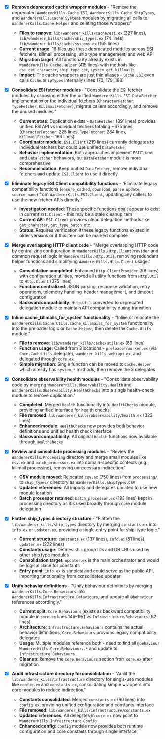 - [x] **Remove deprecated cache wrapper modules** - "Remove the deprecated `WandererKills.Cache.ESI`, `WandererKills.Cache.ShipTypes`, and `WandererKills.Cache.Systems` modules by migrating all calls to `WandererKills.Cache.Helper` and deleting those wrappers."

  - **Files to remove**: `lib/wanderer_kills/cache/esi.ex` (327 lines), `lib/wanderer_kills/cache/ship_types.ex` (74 lines), `lib/wanderer_kills/cache/systems.ex` (165 lines)
  - **Current usage**: 16 files use these deprecated modules across ESI fetchers, killmail processing, ship type management, and web API
  - **Migration target**: All functionality already exists in `WandererKills.Cache.Helper` (415 lines) with methods like `esi_get_character`, `ship_type_get`, `system_get_killmails`
  - **Impact**: The cache wrappers are just thin aliases - `Cache.ESI` even calls `Cache.ShipTypes` internally (lines 170, 179, 188)

- [x] **Consolidate ESI fetcher modules** - "Consolidate the ESI fetcher modules by choosing either the unified `WandererKills.ESI.DataFetcher` implementation or the individual fetchers (`CharacterFetcher`, `TypeFetcher`, `KillmailFetcher`), migrate callers accordingly, and remove the unused modules."

  - **Current state**: Duplication exists - `DataFetcher` (391 lines) provides unified ESI API vs individual fetchers totaling ~675 lines (`CharacterFetcher`: 225 lines, `TypeFetcher`: 284 lines, `KillmailFetcher`: 166 lines)
  - **Coordinator module**: `ESI.Client` (219 lines) currently delegates to individual fetchers but could use unified `DataFetcher`
  - **Behavior implementation**: Both approaches implement `ESIClient` and `DataFetcher` behaviors, but `DataFetcher` module is more comprehensive
  - **Recommendation**: Keep unified `DataFetcher`, remove individual fetchers and update `ESI.Client` to use it directly

- [x] **Eliminate legacy ESI.Client compatibility functions** - "Eliminate legacy compatibility functions (`ensure_cached`, `download`, `parse`, `update`, `source_name`) from `WandererKills.ESI.Client`, updating any callers to use the new fetcher APIs directly."

  - **Investigation needed**: These specific functions don't appear to exist in current `ESI.Client` - this may be a stale cleanup item
  - **Current API**: `ESI.Client` provides clean delegation methods like `get_character`, `get_type_batch`, etc.
  - **Status**: Requires verification if these legacy functions existed in older versions or if this item can be marked complete

- [x] **Merge overlapping HTTP client code** - "Merge overlapping HTTP code by centralizing configuration in `WandererKills.Http.ClientProvider` and common request logic in `WandererKills.Http.Util`, removing redundant helper functions and simplifying `WandererKills.Http.Client` usage."

  - **Consolidation completed**: Enhanced `Http.ClientProvider` (98 lines) with configuration utilities, moved all utility functions from `Http.Util` to `Http.Client` (375 lines)
  - **Functions centralized**: JSON parsing, response validation, retry operations, telemetry handling, header management, and timeout configuration
  - **Backward compatibility**: `Http.Util` converted to deprecated delegation module to maintain API compatibility during transition

- [x] **Inline cache_killmails_for_system functionality** - "Inline or relocate the `WandererKills.Cache.Utils.cache_killmails_for_system` functionality into the preloader logic or `Cache.Helper`, then delete the `Cache.Utils` module."

  - **File to remove**: `lib/wanderer_kills/cache/utils.ex` (69 lines)
  - **Function usage**: Called from 3 locations - `preloader/worker.ex` (via `Core.CacheUtils` delegate), `wanderer_kills_web/api.ex`, and delegated through `core.ex`
  - **Simple migration**: Single function can be moved to `Cache.Helper` which already has `system_*` methods, then remove the 3 delegates

- [x] **Consolidate observability health modules** - "Consolidate observability code by merging `WandererKills.Observability.Health` and `WandererKills.Observability.HealthChecks` into a single health-check module to remove duplication."

  - **Completed**: Merged `Health` functionality into `HealthChecks` module, providing unified interface for health checks
  - **File removed**: `lib/wanderer_kills/observability/health.ex` (323 lines)
  - **Enhanced module**: `HealthChecks` now provides both behavior definitions and unified health check interface
  - **Backward compatibility**: All original `Health` functions now available through `HealthChecks`

- [x] **Review and consolidate processing modules** - "Review the `WandererKills.Processing` directory and merge small modules like `csv.ex` and `batch_processor.ex` into domain-specific contexts (e.g., killmail processing), removing unnecessary indirection."

  - **CSV module moved**: Relocated `csv.ex` (750 lines) from `processing/` to `ship_types/` directory as `WandererKills.ShipTypes.CSV`
  - **Updated references**: All imports and delegates updated to use new module location
  - **Batch processor retained**: `batch_processor.ex` (193 lines) kept in processing directory as it's used broadly through core module delegation

- [x] **Flatten ship_types directory structure** - "Flatten the `lib/wanderer_kills/ship_types` directory by merging `constants.ex` into `info.ex` or `updater.ex`, providing a single entry point for ship-type logic."

  - **Current structure**: `constants.ex` (137 lines), `info.ex` (51 lines), `updater.ex` (272 lines)
  - **Constants usage**: Defines ship group IDs and DB URLs used by other ship type modules
  - **Consolidation target**: `updater.ex` is the main orchestrator and would be logical place for constants
  - **Entry point**: `info.ex` is simplest and could serve as the public API, importing functionality from consolidated updater

- [x] **Unify behavior definitions** - "Unify behaviour definitions by merging `WandererKills.Core.Behaviours` into `WandererKills.Infrastructure.Behaviours`, and update all `@behaviour` references accordingly."

  - **Current split**: `Core.Behaviours` (exists as backward compatibility module in `core.ex` lines 146-197) vs `Infrastructure.Behaviours` (92 lines)
  - **Architecture**: `Infrastructure.Behaviours` contains the actual behavior definitions, `Core.Behaviours` provides legacy compatibility delegates
  - **Usage**: Multiple modules reference both - need to find all `@behaviour WandererKills.Core.Behaviours.*` and update to `Infrastructure.Behaviours`
  - **Cleanup**: Remove the `Core.Behaviours` section from `core.ex` after migration

- [x] **Audit infrastructure directory for consolidation** - "Audit the `lib/wanderer_kills/infrastructure` directory for single-use modules like `config.ex` and `constants.ex`, consolidating simple wrappers into core modules to reduce indirection."
  - **Constants consolidated**: Merged `constants.ex` (90 lines) into `config.ex`, providing unified configuration and constants interface
  - **File removed**: `lib/wanderer_kills/infrastructure/constants.ex`
  - **Updated references**: All delegates in `core.ex` now point to `WandererKills.Infrastructure.Config`
  - **Enhanced config**: `Config` module now provides both runtime configuration and core constants through single interface
